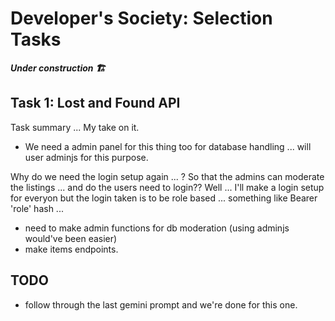 # Developer's Society: Selection Tasks

_**Under construction 🏗️**_

## Task 1: Lost and Found API

Task summary ... My take on it.

- We need a admin panel for this thing too for database handling ... will user adminjs for this purpose.

Why do we need the login setup again ... ? So that the admins can moderate the listings ... and do the users need to login?? Well ... I'll make a login setup for everyon but the login taken is to be role based ... something like Bearer 'role' hash ...

- need to make admin functions for db moderation (using adminjs would've been easier)
- make items endpoints.

## TODO

- follow through the last gemini prompt and we're done for this one.
